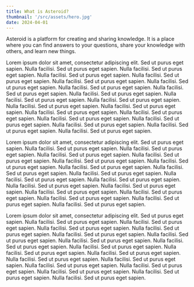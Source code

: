 ```yaml
---
title: What is Asteroid?
thumbnail: '/src/assets/hero.jpg'
date: 2024-04-01
---
```


Asteroid is a platform for creating and sharing knowledge. It is a place where you can find answers
to your questions, share your knowledge with others, and learn new things.

Lorem ipsum dolor sit amet, consectetur adipiscing elit. Sed ut purus eget sapien. Nulla facilisi.
Sed ut purus eget sapien. Nulla facilisi. Sed ut purus eget sapien. Nulla facilisi. Sed ut purus
eget sapien. Nulla facilisi. Sed ut purus eget sapien. Nulla facilisi. Sed ut purus eget sapien.
Nulla facilisi. Sed ut purus eget sapien. Nulla facilisi. Sed ut purus eget sapien. Nulla facilisi.
Sed ut purus eget sapien. Nulla facilisi. Sed ut purus eget sapien. Nulla facilisi. Sed ut purus
eget sapien. Nulla facilisi. Sed ut purus eget sapien. Nulla facilisi. Sed ut purus eget sapien.
Nulla facilisi. Sed ut purus eget sapien. Nulla facilisi. Sed ut purus eget sapien. Nulla facilisi.
Sed ut purus eget sapien. Nulla facilisi. Sed ut purus eget sapien. Nulla facilisi. Sed ut purus
eget sapien. Nulla facilisi. Sed ut purus eget sapien. Nulla facilisi. Sed ut purus eget sapien.
Nulla facilisi. Sed ut purus eget sapien.

Lorem ipsum dolor sit amet, consectetur adipiscing elit. Sed ut purus eget sapien. Nulla facilisi.
Sed ut purus eget sapien. Nulla facilisi. Sed ut purus eget sapien. Nulla facilisi. Sed ut purus
eget sapien. Nulla facilisi. Sed ut purus eget sapien. Nulla facilisi. Sed ut purus eget sapien.
Nulla facilisi. Sed ut purus eget sapien. Nulla facilisi. Sed ut purus eget sapien. Nulla facilisi.
Sed ut purus eget sapien. Nulla facilisi. Sed ut purus eget sapien. Nulla facilisi. Sed ut purus
eget sapien. Nulla facilisi. Sed ut purus eget sapien. Nulla facilisi. Sed ut purus eget sapien.
Nulla facilisi. Sed ut purus eget sapien. Nulla facilisi. Sed ut purus eget sapien. Nulla facilisi.
Sed ut purus eget sapien. Nulla facilisi. Sed ut purus eget sapien. Nulla facilisi. Sed ut purus
eget sapien. Nulla facilisi. Sed ut purus eget sapien.

Lorem ipsum dolor sit amet, consectetur adipiscing elit. Sed ut purus eget sapien. Nulla facilisi.
Sed ut purus eget sapien. Nulla facilisi. Sed ut purus eget sapien. Nulla facilisi. Sed ut purus
eget sapien. Nulla facilisi. Sed ut purus eget sapien. Nulla facilisi. Sed ut purus eget sapien.
Nulla facilisi. Sed ut purus eget sapien. Nulla facilisi. Sed ut purus eget sapien. Nulla facilisi.
Sed ut purus eget sapien. Nulla facilisi. Sed ut purus eget sapien. Nulla facilisi. Sed ut purus
eget sapien. Nulla facilisi. Sed ut purus eget sapien. Nulla facilisi. Sed ut purus eget sapien.
Nulla facilisi. Sed ut purus eget sapien. Nulla facilisi. Sed ut purus eget sapien. Nulla facilisi.
Sed ut purus eget sapien. Nulla facilisi. Sed ut purus eget sapien. Nulla facilisi. Sed ut purus
eget sapien. Nulla facilisi. Sed ut purus eget sapien.
